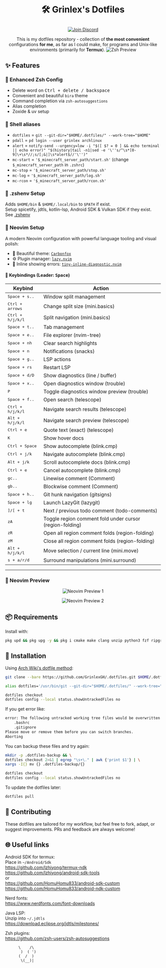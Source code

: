 # <p align="center">🛠️ Grinlex's Dotfiles</p>

<p align="center">
  <a href="https://discord.gg/YqTKmA5qbf">
    <img src="https://img.shields.io/badge/Join-Discord-%235865F2?logo=discord&logoColor=white" alt="Join Discord" />
  </a>
</p>

<p align="center">
  This is my dotfiles repository - collection of <strong>the most convenient</strong> configurations <strong>for me</strong>, as far as I could make, for programs and Unix-like environments (primarily for <strong>Termux</strong>).
  <img src="https://i.imgur.com/x8lkjcv.jpeg" alt="Zsh Preview" />
</p>

## ✨ Features

### 🔁 Enhanced Zsh Config
- Delete word on <kbd>Ctrl + delete / backspace</kbd>
- Convenient and beautiful `bira` theme
- Command completion via `zsh-autosuggestions`
- Alias completion
- Zoxide & uv setup

### 🔗 Shell aliases
- `dotfiles` = `git --git-dir="$HOME/.dotfiles/" --work-tree="$HOME"`
- `pdall` = `pd login --user grinlex archlinux`
- `alert` = `notify-send --urgency=low -i "$([ $? = 0 ] && echo terminal || echo error)" "$(history|tail -n1|sed -e '\''s/^\s*[0-9]\+\s*//;s/[;&|]\s*alert$//'\'')"`
- `mc-start` = `'$_minecraft_server_path/start.sh'` (change `$_minecraft_server_path` in `.zshrc`)
- `mc-stop` = `'$_minecraft_server_path/stop.sh'`
- `mc-log` = `'$_minecraft_server_path/log.sh'`
- `mc-rcon` = `'$_minecraft_server_path/rcon.sh'`

### 🧬 .zshenv Setup
Adds `$HOME/bin` & `$HOME/.local/bin` to `$PATH` if exist.  
Setup spicetify, jdtls, kotlin-lsp, Android SDK & Vulkan SDK if they exist.  
See [.zshenv](./.zshenv)

### 📝 Neovim Setup

A modern Neovim configuration with powerful language tooling and visual polish:

- 🎨 Beautiful theme: [`Carbonfox`](https://github.com/EdenEast/nightfox.nvim#carbonfox)
- ⚙️ Plugin manager: [`lazy.nvim`](https://github.com/folke/lazy.nvim)
- 🔴 Inline showing errors: [`tiny-inline-diagnostic.nvim`](https://github.com/rachartier/tiny-inline-diagnostic.nvim)

#### 🔑 Keybindings (Leader: <kbd>Space</kbd>)

| Keybind                   | Action                                                     |
|---------------------------|------------------------------------------------------------|
| <kbd>Space + s..</kbd>    | Window split management                                    |
| <kbd>Ctrl + arrows</kbd>  | Change split size (mini.basics)                            |
| <kbd>Ctrl + h/j/k/l</kbd> | Split navigation (mini.basics)                             |
| <kbd>Space + t..</kbd>    | Tab management                                             |
| <kbd>Space + e..</kbd>    | File explorer (nvim-tree)                                  |
| <kbd>Space + nh</kbd>     | Clear search highlights                                    |
| <kbd>Space + n</kbd>      | Notifications (snacks)                                     |
| <kbd>Space + g..</kbd>    | LSP actions                                                |
| <kbd>Space + rs</kbd>     | Restart LSP                                                |
| <kbd>Space + d/D</kbd>    | Show diagnostics (line / buffer)                           |
| <kbd>Space + x..</kbd>    | Open diagnostics window (trouble)                          |
| <kbd>P</kbd>              | Toggle diagnostics window preview (trouble)                |
| <kbd>Space + f..</kbd>    | Open search (telescope)                                    |
| <kbd>Ctrl + h/j/k/l</kbd> | Navigate search results (telescope)                        |
| <kbd>Alt + h/j/k/l</kbd>  | Navigate search preview (telescope)                        |
| <kbd>Ctrl + e</kbd>       | Quote text (exact) (telescope)                             |
| <kbd>K</kbd>              | Show hover docs                                            |
| <kbd>Ctrl + Space</kbd>   | Show autocomplete (blink.cmp)                              |
| <kbd>Ctrl + j/k</kbd>     | Navigate autocomplete (blink.cmp)                          |
| <kbd>Alt + j/k</kbd>      | Scroll autocomplete docs (blink.cmp)                       |
| <kbd>Ctrl + e</kbd>       | Cancel autocomplete (blink.cmp)                            |
| <kbd>gc..</kbd>           | Linewise comment (Comment)                                 |
| <kbd>gb..</kbd>           | Blockwise comment (Comment)                                |
| <kbd>Space + h..</kbd>    | Git hunk navigation (gitsigns)                             |
| <kbd>Space + lg</kbd>     | Launch LazyGit (lazygit)                                   |
| <kbd>]/[ + t</kbd>        | Next / previous todo comment (todo-comments)               |
| <kbd>zA</kbd>             | Toggle region comment fold under cursor (region-folding)   |
| <kbd>zR</kbd>             | Open all region comment folds (region-folding)             |
| <kbd>zM</kbd>             | Close all region comment folds (region-folding)            |
| <kbd>Alt + h/j/k/l</kbd>  | Move selection / current line (mini.move)                  |
| <kbd>s + a/r/d</kbd>      | Surround manipulations (mini.surround)                     |

---

### 📸 Neovim Preview

<p align="center">
  <img src="https://i.imgur.com/2MsHPG0.jpeg" alt="Neovim Preview 1" />
</p>
<p align="center">
  <img src="https://i.imgur.com/nI7EzWr.jpeg" alt="Neovim Preview 2" />
</p>

## 📦 Requirements

Install with:

```bash
pkg upd && pkg upg -y && pkg i cmake make clang unzip python3 fzf ripgrep termux-api zsh zoxide lazygit uv proot-distro neofetch neovim
```

## 🚀 Installation

Using [Arch Wiki's dotfile method](https://wiki.archlinux.org/title/Dotfiles#Tracking_dotfiles_directly_with_Git):

```bash
git clone --bare https://github.com/GrinlexGH/.dotfiles.git $HOME/.dotfiles

alias dotfiles='/usr/bin/git --git-dir="$HOME/.dotfiles/" --work-tree="$HOME"'

dotfiles checkout
dotfiles config --local status.showUntrackedFiles no
```

If you get error like:

```bash
error: The following untracked working tree files would be overwritten by checkout:
    .bashrc
    .gitignore
Please move or remove them before you can switch branches.
Aborting
```

You can backup these files and try again:

```bash
mkdir -p .dotfiles-backup && \
dotfiles checkout 2>&1 | egrep "\s+\." | awk {'print $1'} | \
xargs -I{} mv {} .dotfiles-backup/{}

dotfiles checkout
dotfiles config --local status.showUntrackedFiles no
```

To update the dotfiles later:

```bash
dotfiles pull
```

## 🤝 Contributing

These dotfiles are tailored for my workflow, but feel free to fork, adapt, or suggest improvements. PRs and feedback are always welcome!

## 🌐 Useful links

Android SDK for termux:  
Place in `~/Android/Sdk`  
https://github.com/lzhiyong/termux-ndk  
https://github.com/lzhiyong/android-sdk-tools  
or  
https://github.com/HomuHomu833/android-sdk-custom  
https://github.com/HomuHomu833/android-ndk-custom  

Nerd fonts:  
https://www.nerdfonts.com/font-downloads  

Java LSP:  
Unzip into `~/.jdtls`  
https://download.eclipse.org/jdtls/milestones/

Zsh plugins:  
https://github.com/zsh-users/zsh-autosuggestions

```
      \    /\
       )  ( ')
      (  /  )
       \(__)|
```
